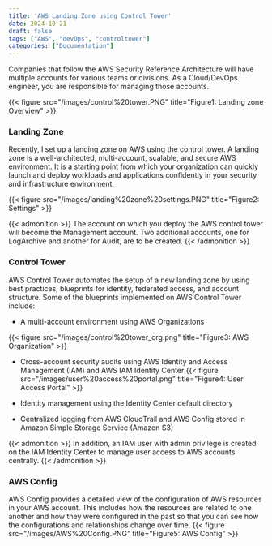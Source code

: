 ```yaml
---
title: 'AWS Landing Zone using Control Tower'
date: 2024-10-21
draft: false
tags: ["AWS", "devOps", "controltower"]
categories: ["Documentation"]
---
```

Companies that follow the AWS Security Reference Architecture will have multiple accounts for various teams or divisions. As a Cloud/DevOps engineer, you are responsible for managing those accounts. <!--more-->

{{< figure src="/images/control%20tower.PNG" title="Figure1: Landing zone Overview" >}}


### Landing Zone
Recently, I set up a landing zone on AWS using the control tower. A landing zone is a well-architected, multi-account, scalable, and secure AWS environment. It is a starting point from which your organization can quickly launch and deploy workloads and applications confidently in your security and infrastructure environment.

{{< figure src="/images/landing%20zone%20settings.PNG" title="Figure2: Settings" >}}


{{< admonition >}}
The account on which you deploy the AWS control tower will become the Management account. Two additional accounts, one for LogArchive and another for Audit, are to be created.
{{< /admonition >}}

### Control Tower
AWS Control Tower automates the setup of a new landing zone by using best practices, blueprints for identity, federated access, and account structure. Some of the blueprints implemented on AWS Control Tower include:

- A multi-account environment using AWS Organizations

{{< figure src="/images/control%20tower_org.png" title="Figure3: AWS Organization" >}}

- Cross-account security audits using AWS Identity and Access Management (IAM) and AWS IAM Identity Center
{{< figure src="/images/user%20access%20portal.png" title="Figure4: User Access Portal" >}}

- Identity management using the Identity Center default directory
- Centralized logging from AWS CloudTrail and AWS Config stored in Amazon Simple Storage Service (Amazon S3)

{{< admonition >}}
    In addition, an IAM user with admin privilege is created on the IAM Identity Center to manage user access to AWS accounts centrally.
{{< /admonition >}}

### AWS Config
AWS Config provides a detailed view of the configuration of AWS resources in your AWS account. This includes how the resources are related to one another and how they were configured in the past so that you can see how the configurations and relationships change over time.
{{< figure src="/images/AWS%20Config.PNG" title="Figure5: AWS Config" >}}

